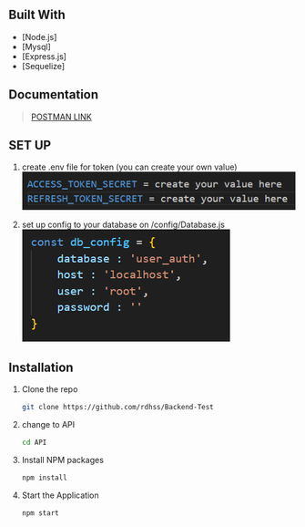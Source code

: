 ## Built With

- [Node.js]
- [Mysql]
- [Express.js]
- [Sequelize]

## Documentation

> [POSTMAN LINK](https://documenter.getpostman.com/view/17402945/2s9YJXYjYp)


## SET UP
 1. create .env file for token (you can create your own value) <br/>
    ![](/API/assets/token.png)

 2. set up config to your database on /config/Database.js <br/>
    ![](/API/assets/config.png)


## Installation

1. Clone the repo
   ```sh
   git clone https://github.com/rdhss/Backend-Test
   ```

2. change to API
   ```sh
   cd API
   ```

3. Install NPM packages
   ```sh
   npm install
   ```

4. Start the Application
   ```sh
   npm start
   ```

